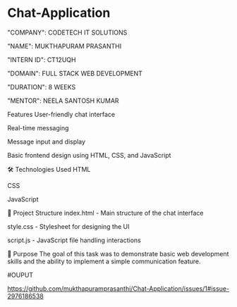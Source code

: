 # Chat-Application

"COMPANY": CODETECH IT SOLUTIONS

"NAME": MUKTHAPURAM PRASANTHI

"INTERN ID": CT12UQH

"DOMAIN": FULL STACK WEB DEVELOPMENT

"DURATION": 8 WEEKS

"MENTOR": NEELA SANTOSH KUMAR

Features
User-friendly chat interface

Real-time messaging

Message input and display

Basic frontend design using HTML, CSS, and JavaScript

🛠 Technologies Used
HTML

CSS

JavaScript

📁 Project Structure
index.html - Main structure of the chat interface

style.css - Stylesheet for designing the UI

script.js - JavaScript file handling interactions

📌 Purpose
The goal of this task was to demonstrate basic web development skills and the ability to implement a simple communication feature.

#OUPUT

https://github.com/mukthapuramprasanthi/Chat-Application/issues/1#issue-2976186538
